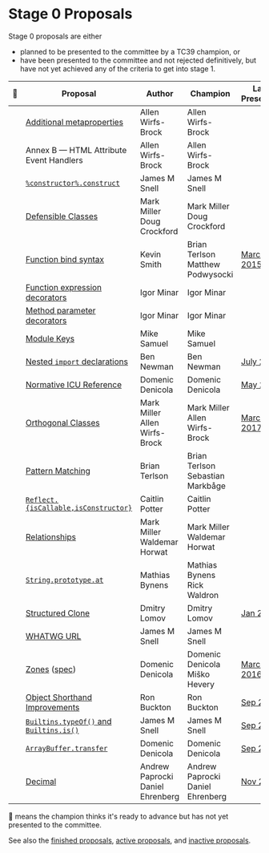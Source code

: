 # Stage 0 Proposals

Stage 0 proposals are either

* planned to be presented to the committee by a TC39 champion, or
* have been presented to the committee and not rejected definitively, but have not yet achieved any of the criteria to get into stage 1.

| :rocket: | Proposal                                                           | Author                                | Champion                              | Last Presented              |
| -------- | ------------------------------------------------------------------ | ------------------------------------- | ------------------------------------- | --------------------------- |
|          | [Additional metaproperties][metaprops]                             | Allen Wirfs-Brock                     | Allen Wirfs-Brock                     |                             |
|          | Annex B — HTML Attribute Event Handlers                            | Allen Wirfs-Brock                     | Allen Wirfs-Brock                     |                             |
|          | [`%constructor%.construct`][construct]                             | James M Snell                         | James M Snell                         |                             |
|          | [Defensible Classes][defensible-classes]                           | Mark Miller<br />Doug Crockford       | Mark Miller<br />Doug Crockford       |                             |
|          | [Function bind syntax][bind-syntax]                                | Kevin Smith                           | Brian Terlson<br />Matthew Podwysocki | [March 2015][bind-notes]    |
|          | [Function expression decorators][func-expr-decorators]             | Igor Minar                            | Igor Minar                            |                             |
|          | [Method parameter decorators][method-param-decorators]             | Igor Minar                            | Igor Minar                            |                             |
|          | [Module Keys][module-keys]                                         | Mike Samuel                           | Mike Samuel                           |                             |
|          | [Nested `import` declarations][nested-imports]                     | Ben Newman                            | Ben Newman                            | [July 2016][nested-notes]   |
|          | [Normative ICU Reference][icu]                                     | Domenic Denicola                      | Domenic Denicola                      | [May 2017][icu-notes]       |
|          | [Orthogonal Classes][ortho]                                        | Mark Miller<br />Allen Wirfs-Brock    | Mark Miller<br />Allen Wirfs-Brock    | [March 2017][ortho-notes]   |
|          | [Pattern Matching][matching]                                       | Brian Terlson                         | Brian Terlson<br />Sebastian Markbåge |                             |
|          | [`Reflect.{isCallable,isConstructor}`][is-callable-is-constructor] | Caitlin Potter                        | Caitlin Potter                        |                             |
|          | [Relationships][relationships]                                     | Mark Miller<br />Waldemar Horwat      | Mark Miller<br />Waldemar Horwat      |                             |
|          | [`String.prototype.at`][string-at]                                 | Mathias Bynens                        | Mathias Bynens<br />Rick Waldron      |                             |
|          | [Structured Clone][clone]                                          | Dmitry Lomov                          | Dmitry Lomov                          | [Jan 2014][clone-notes]     |
|          | [WHATWG URL][url]                                                  | James M Snell                         | James M Snell                         |                             |
|          | [Zones][zones] ([spec][zones-spec])                                | Domenic Denicola                      | Domenic Denicola<br />Miško Hevery    | [March 2016][zones-notes]   |
|          | [Object Shorthand Improvements][object-shorthand-improvements]     | Ron Buckton                           | Ron Buckton                           | [Sep 2017][shorthand-notes] |
|          | [`Builtins.typeOf()` and `Builtins.is()`][is-types]                | James M Snell                         | James M Snell                         | [Sep 2017][builtins-notes]  |
|          | [`ArrayBuffer.transfer`][buffer-transfer]                          | Domenic Denicola                      | Domenic Denicola                      | [Sep 2017][transfer-notes]  |
|          | [Decimal][decimal]                                                 | Andrew Paprocki<br />Daniel Ehrenberg | Andrew Paprocki<br />Daniel Ehrenberg | [Nov 2017][decimal-notes]   |

🚀 means the champion thinks it's ready to advance but has not yet presented to the committee.

See also the [finished proposals](finished-proposals.md), [active proposals](README.md), and [inactive proposals](inactive-proposals.md).

[metaprops]: https://github.com/allenwb/ESideas/blob/master/ES7MetaProps.md
[construct]: https://github.com/jasnell/proposal-construct
[defensible-classes]: http://wiki.ecmascript.org/doku.php?id=strawman:defensible_classes
[bind-syntax]: https://github.com/zenparsing/es-function-bind
[func-expr-decorators]: https://goo.gl/8MmCMG
[method-param-decorators]: https://goo.gl/r1XT9b
[nested-imports]: https://github.com/benjamn/reify/blob/master/PROPOSAL.md
[icu]: https://github.com/tc39/tc39-notes/blob/master/es8/2017-05/may-23.md#normative-icu-reference
[ortho]: https://github.com/erights/Orthogonal-Classes
[matching]: https://github.com/tc39/proposal-pattern-matching
[is-callable-is-constructor]: https://github.com/caitp/TC39-Proposals/blob/master/tc39-reflect-isconstructor-iscallable.md
[relationships]: http://wiki.ecmascript.org/doku.php?id=strawman:relationships
[string-at]: https://github.com/mathiasbynens/String.prototype.at
[clone]: https://github.com/dslomov-chromium/ecmascript-structured-clone
[url]: https://github.com/jasnell/proposal-url
[zones]: https://github.com/domenic/zones
[zones-spec]: https://domenic.github.io/zones/
[object-shorthand-improvements]: https://github.com/rbuckton/proposal-shorthand-improvements
[is-types]: https://github.com/jasnell/proposal-istypes
[buffer-transfer]: https://gist.github.com/lukewagner/2735af7eea411e18cf20
[decimal]: https://docs.google.com/presentation/d/1jPsw7EGsS6BW59_BDRu9o0o3UwSXQeUhi38QG55ZoPI/edit?pli=1#slide=id.p
[module-keys]: https://github.com/mikesamuel/tc39-module-keys

[bind-notes]: https://github.com/tc39/tc39-notes/blob/b8da60318b564f136cbe8385f17f42abc0666cdd/es6/2015-03/mar-25.md#6vi-function-bind-and-private-fields-redux-kevin-smith
[nested-notes]: https://github.com/tc39/tc39-notes/blob/b8da60318b564f136cbe8385f17f42abc0666cdd/es7/2016-07/jul-27.md#10iiic-nested-import-declaration
[icu-notes]: https://github.com/tc39/tc39-notes/blob/master/es8/2017-05/may-23.md#normative-icu-reference
[ortho-notes]: https://github.com/tc39/tc39-notes/blob/61dc2f45829a0663af0b4b1d6690717dc70d30d9/es8/2017-03/mar-22.md#10iiia-orthogonal-classes
[clone-notes]: https://github.com/tc39/tc39-notes/blob/b8da60318b564f136cbe8385f17f42abc0666cdd/es6/2014-01/jan-30.md#structured-clone
[zones-notes]: https://github.com/tc39/tc39-notes/blob/61dc2f45829a0663af0b4b1d6690717dc70d30d9/es7/2016-03/march-29.md#zones-update
[shorthand-notes]: https://github.com/tc39/tc39-notes/blob/61dc2f45829a0663af0b4b1d6690717dc70d30d9/es8/2017-09/sep-28.md#13i-object-shorthand-improvements
[builtins-notes]: https://github.com/tc39/tc39-notes/blob/61dc2f45829a0663af0b4b1d6690717dc70d30d9/es8/2017-09/sep-28.md#14ia-builtinstypeof-and-builtinsis
[transfer-notes]: https://github.com/tc39/tc39-notes/blob/61dc2f45829a0663af0b4b1d6690717dc70d30d9/es8/2017-09/sep-28.md#arraybuffertransfer
[decimal-notes]: https://github.com/rwaldron/tc39-notes/blob/b8da60318b564f136cbe8385f17f42abc0666cdd/es8/2017-11/nov-29.md#9ivb-decimal-for-stage-0
